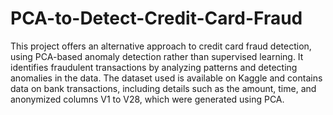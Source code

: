 # PCA-to-Detect-Credit-Card-Fraud

This project offers an alternative approach to credit card fraud detection, using PCA-based anomaly detection rather than supervised learning. It identifies fraudulent transactions by analyzing patterns and detecting anomalies in the data.
The dataset used is available on Kaggle and contains data on bank transactions, including details such as the amount, time, and anonymized columns V1 to V28, which were generated using PCA.
